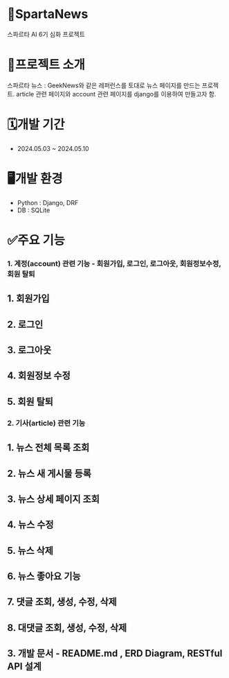 # 📰SpartaNews
스파르타 AI 6기 심화 프로젝트

# 📝프로젝트 소개
스파르타 뉴스 : 
GeekNews와 같은 레퍼런스를 토대로 뉴스 페이지를 만드는 프로젝트. article 관련 페이지와 account 관련 페이지를 django를 이용하여 만들고자 함.

# 🗓️개발 기간
- 2024.05.03 ~ 2024.05.10

# 🖥️개발 환경
- Python : Django, DRF
- DB : SQLite

# ✅주요 기능
### 1. 계정(account) 관련 기능 - 회원가입, 로그인, 로그아웃, 회원정보수정, 회원 탈퇴

## 1. 회원가입
## 2. 로그인
## 3. 로그아웃
## 4. 회원정보 수정
## 5. 회원 탈퇴

### 2. 기사(article) 관련 기능

## 1. 뉴스 전체 목록 조회
## 2. 뉴스 새 게시물 등록
## 3. 뉴스 상세 페이지 조회
## 4. 뉴스 수정
## 5. 뉴스 삭제
## 6. 뉴스 좋아요 기능
## 7. 댓글 조회, 생성, 수정, 삭제
## 8. 대댓글 조회, 생성, 수정, 삭제

## 3. 개발 문서 - README.md , ERD Diagram, RESTful API 설계

